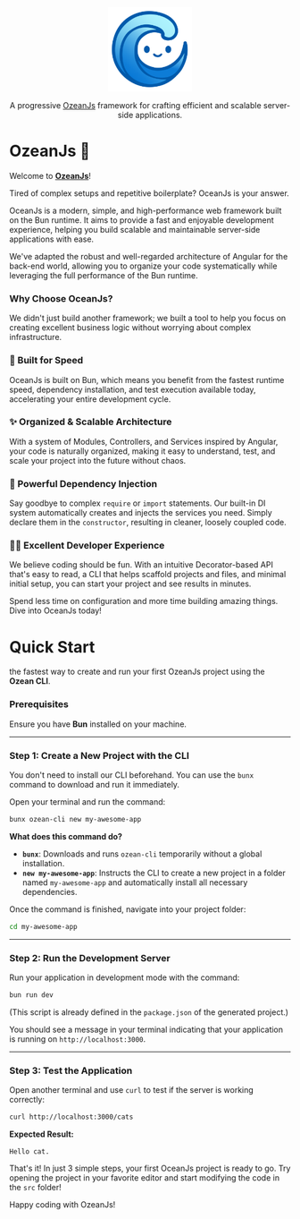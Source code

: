 <p align="center">
  <a href="https://ozeanjs.com">
    <img src="../../docs/src/assets/logo.svg" alt="OzeanJs" width="150">
  </a>
</p>
<p align="center">A progressive <a href="https://ozeanjs.com">OzeanJs</a> framework for crafting efficient and scalable server-side applications.</p>

# OzeanJs 🌊

Welcome to [**OzeanJs**](https://ozeanjs.com)!

Tired of complex setups and repetitive boilerplate? OceanJs is your answer.

OceanJs is a modern, simple, and high-performance web framework built on the Bun runtime. It aims to provide a fast and enjoyable development experience, helping you build scalable and maintainable server-side applications with ease.

We've adapted the robust and well-regarded architecture of Angular for the back-end world, allowing you to organize your code systematically while leveraging the full performance of the Bun runtime.

### Why Choose OceanJs?

We didn't just build another framework; we built a tool to help you focus on creating excellent business logic without worrying about complex infrastructure.

### 🚀 Built for Speed

OceanJs is built on Bun, which means you benefit from the fastest runtime speed, dependency installation, and test execution available today, accelerating your entire development cycle.

### ✨ Organized & Scalable Architecture

With a system of Modules, Controllers, and Services inspired by Angular, your code is naturally organized, making it easy to understand, test, and scale your project into the future without chaos.

### 💉 Powerful Dependency Injection

Say goodbye to complex `require` or `import` statements. Our built-in DI system automatically creates and injects the services you need. Simply declare them in the `constructor`, resulting in cleaner, loosely coupled code.

### 👩‍💻 Excellent Developer Experience

We believe coding should be fun. With an intuitive Decorator-based API that's easy to read, a CLI that helps scaffold projects and files, and minimal initial setup, you can start your project and see results in minutes.

Spend less time on configuration and more time building amazing things.
Dive into OceanJs today!

# Quick Start

the fastest way to create and run your first OzeanJs project using the **Ozean CLI**.

### Prerequisites

Ensure you have **Bun** installed on your machine.

---

### Step 1: Create a New Project with the CLI

You don't need to install our CLI beforehand. You can use the `bunx` command to download and run it immediately.

Open your terminal and run the command:

```bash
bunx ozean-cli new my-awesome-app
```

**What does this command do?**

- **`bunx`**: Downloads and runs `ozean-cli` temporarily without a global installation.
- **`new my-awesome-app`**: Instructs the CLI to create a new project in a folder named `my-awesome-app` and automatically install all necessary dependencies.

Once the command is finished, navigate into your project folder:

```bash
cd my-awesome-app
```

---

### Step 2: Run the Development Server

Run your application in development mode with the command:

```bash
bun run dev
```

(This script is already defined in the `package.json` of the generated project.)

You should see a message in your terminal indicating that your application is running on `http://localhost:3000`.

---

### Step 3: Test the Application

Open another terminal and use `curl` to test if the server is working correctly:

```bash
curl http://localhost:3000/cats
```

**Expected Result:**

```
Hello cat.
```

That's it! In just 3 simple steps, your first OceanJs project is ready to go. Try opening the project in your favorite editor and start modifying the code in the `src` folder!

Happy coding with OzeanJs!

